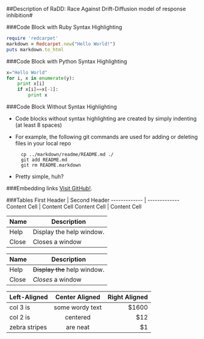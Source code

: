 ##Description of RaDD: Race Against Drift-Diffusion model of response inhibition#


###Code Block with Ruby Syntax Highlighting
```ruby
require 'redcarpet'
markdown = Redcarpet.new("Hello World!")
puts markdown.to_html
```


###Code Block with Python Syntax Highlighting
```python
x="Hello World"
for i, x in enumerate(y):
	print x[i]
	if x[i]==x[-1]:
		print x
```


###Code Block Without Syntax Highlighting	
- Code blocks without syntax highlighting are created by simply indenting (at least 8 spaces) 

- For example, the following git commands are used for adding or deleting files in your local repo

		cp ../markdown/readme/README.md ./
		git add README.md
		git rm README.markdown

* Pretty simple, huh? 


###Embedding links
[Visit GitHub!](www.github.com).


###Tables
First Header  | Second Header
------------- | -------------
Content Cell  | Content Cell
Content Cell  | Content Cell


| Name | Description          |
| ------------- | ----------- |
| Help      | Display the help window.|
| Close     | Closes a window     |


| Name | Description          |
| ------------- | ----------- |
| Help      | ~~Display the~~ help window.|
| Close     | _Closes_ a window     |


| Left-Aligned  | Center Aligned  | Right Aligned |
| :------------ |:---------------:| -----:|
| col 3 is      | some wordy text | $1600 |
| col 2 is      | centered        |   $12 |
| zebra stripes | are neat        |    $1 |

